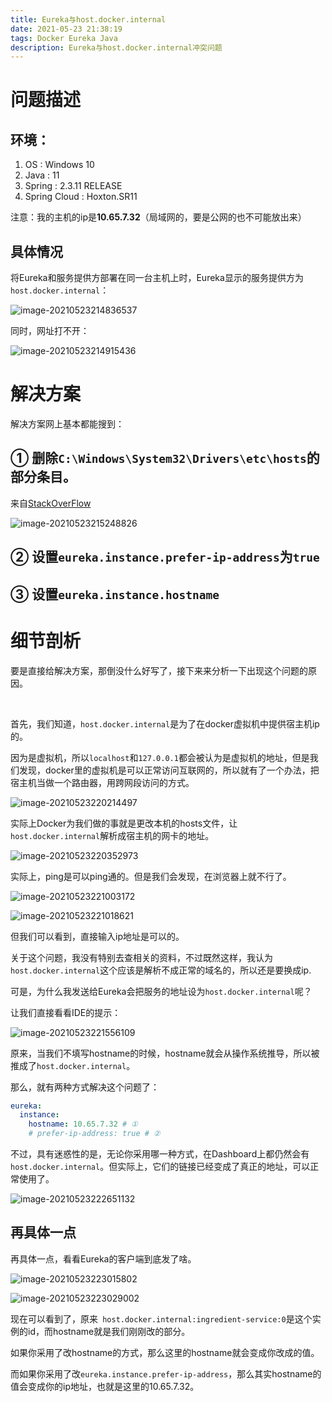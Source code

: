 ```yaml
---
title: Eureka与host.docker.internal
date: 2021-05-23 21:38:19
tags: Docker Eureka Java
description: Eureka与host.docker.internal冲突问题
---
```


# 问题描述

## 环境：

1. OS : Windows 10
2. Java : 11
3. Spring : 2.3.11 RELEASE
4. Spring Cloud : Hoxton.SR11

注意：我的主机的ip是**10.65.7.32**（局域网的，要是公网的也不可能放出来）

## 具体情况

将Eureka和服务提供方部署在同一台主机上时，Eureka显示的服务提供方为`host.docker.internal`：

![image-20210523214836537](https://dcsuibian-public-resources.oss-cn-hangzhou.aliyuncs.com/img/20210523223340.png)

同时，网址打不开：

![image-20210523214915436](https://dcsuibian-public-resources.oss-cn-hangzhou.aliyuncs.com/img/20210523223343.png)

# 解决方案

解决方案网上基本都能搜到：

## ① 删除`C:\Windows\System32\Drivers\etc\hosts`的部分条目。

来自[StackOverFlow](https://stackoverflow.com/questions/57319678/spring-boot-cloud-eurka-windows-10-eurkea-returns-host-docker-internal-for-clien)

![image-20210523215248826](https://dcsuibian-public-resources.oss-cn-hangzhou.aliyuncs.com/img/20210523223346.png)

## ② 设置`eureka.instance.prefer-ip-address`为`true`

## ③ 设置`eureka.instance.hostname`

# 细节剖析

要是直接给解决方案，那倒没什么好写了，接下来来分析一下出现这个问题的原因。

<br/>

首先，我们知道，`host.docker.internal`是为了在docker虚拟机中提供宿主机ip的。

因为是虚拟机，所以`localhost`和`127.0.0.1`都会被认为是虚拟机的地址，但是我们发现，docker里的虚拟机是可以正常访问互联网的，所以就有了一个办法，把宿主机当做一个路由器，用跨网段访问的方式。

![image-20210523220214497](https://dcsuibian-public-resources.oss-cn-hangzhou.aliyuncs.com/img/20210523223349.png)

实际上Docker为我们做的事就是更改本机的hosts文件，让`host.docker.internal`解析成宿主机的网卡的地址。

![image-20210523220352973](https://dcsuibian-public-resources.oss-cn-hangzhou.aliyuncs.com/img/20210523223351.png)

实际上，ping是可以ping通的。但是我们会发现，在浏览器上就不行了。

![image-20210523221003172](https://dcsuibian-public-resources.oss-cn-hangzhou.aliyuncs.com/img/20210523223353.png)

![image-20210523221018621](https://dcsuibian-public-resources.oss-cn-hangzhou.aliyuncs.com/img/20210523223458.png)

但我们可以看到，直接输入ip地址是可以的。

关于这个问题，我没有特别去查相关的资料，不过既然这样，我认为`host.docker.internal`这个应该是解析不成正常的域名的，所以还是要换成ip.

可是，为什么我发送给Eureka会把服务的地址设为`host.docker.internal`呢？

让我们直接看看IDE的提示：

![image-20210523221556109](https://dcsuibian-public-resources.oss-cn-hangzhou.aliyuncs.com/img/20210523223356.png)

原来，当我们不填写hostname的时候，hostname就会从操作系统推导，所以被推成了`host.docker.internal`。

那么，就有两种方式解决这个问题了：

```yaml
eureka:
  instance:
    hostname: 10.65.7.32 # ①
    # prefer-ip-address: true # ②
```

不过，具有迷惑性的是，无论你采用哪一种方式，在Dashboard上都仍然会有`host.docker.internal`。但实际上，它们的链接已经变成了真正的地址，可以正常使用了。

![image-20210523222651132](https://dcsuibian-public-resources.oss-cn-hangzhou.aliyuncs.com/img/20210523223358.png)

## 再具体一点

再具体一点，看看Eureka的客户端到底发了啥。

![image-20210523223015802](https://dcsuibian-public-resources.oss-cn-hangzhou.aliyuncs.com/img/20210523223405.png)

![image-20210523223029002](https://dcsuibian-public-resources.oss-cn-hangzhou.aliyuncs.com/img/20210523223408.png)

现在可以看到了，原来` host.docker.internal:ingredient-service:0`是这个实例的id，而hostname就是我们刚刚改的部分。

如果你采用了改hostname的方式，那么这里的hostname就会变成你改成的值。

而如果你采用了改`eureka.instance.prefer-ip-address`，那么其实hostname的值会变成你的ip地址，也就是这里的10.65.7.32。
